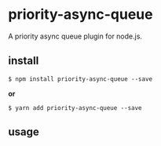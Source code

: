 # priority-async-queue

A priority async queue plugin for node.js.

## install

```
$ npm install priority-async-queue --save
```

**or**

```
$ yarn add priority-async-queue --save
```

## usage